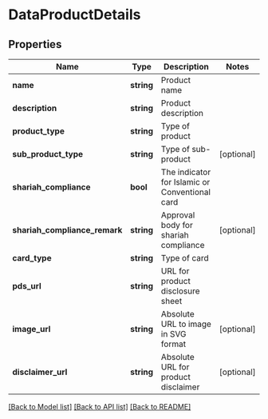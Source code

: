 # DataProductDetails

## Properties
Name | Type | Description | Notes
------------ | ------------- | ------------- | -------------
**name** | **string** | Product name | 
**description** | **string** | Product description | 
**product_type** | **string** | Type of product | 
**sub_product_type** | **string** | Type of sub-product | [optional] 
**shariah_compliance** | **bool** | The indicator for Islamic or Conventional card | 
**shariah_compliance_remark** | **string** | Approval body for shariah compliance | [optional] 
**card_type** | **string** | Type of card | 
**pds_url** | **string** | URL for product disclosure sheet | 
**image_url** | **string** | Absolute URL to image in SVG format | [optional] 
**disclaimer_url** | **string** | Absolute URL for product disclaimer | [optional] 

[[Back to Model list]](../../README.md#documentation-for-models) [[Back to API list]](../../README.md#documentation-for-api-endpoints) [[Back to README]](../../README.md)

